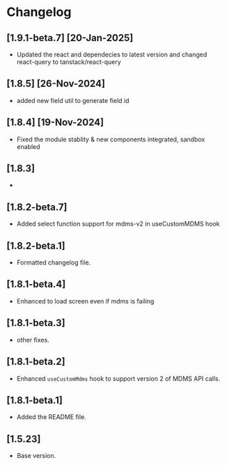# Changelog

## [1.9.1-beta.7] [20-Jan-2025]
- Updated the react and dependecies to latest version and changed react-query to tanstack/react-query

## [1.8.5]  [26-Nov-2024]
- added new field util to generate field id

## [1.8.4] [19-Nov-2024]
- Fixed the module stablity & new components integrated, sandbox enabled 

## [1.8.3]
- 

## [1.8.2-beta.7]
- Added select function support for mdms-v2 in useCustomMDMS hook

## [1.8.2-beta.1]
- Formatted changelog file.

## [1.8.1-beta.4]
- Enhanced to load screen even if mdms is failing

## [1.8.1-beta.3]
- other fixes.

## [1.8.1-beta.2]
- Enhanced `useCustomMdms` hook to support version 2 of MDMS API calls.

## [1.8.1-beta.1]
- Added the README file.

## [1.5.23]
- Base version.

